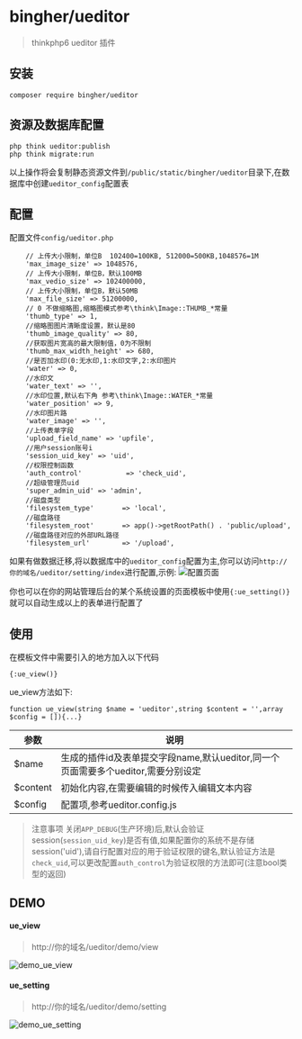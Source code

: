# bingher/ueditor
> thinkphp6 ueditor 插件

## 安装
```
composer require bingher/ueditor
```

## 资源及数据库配置
```
php think ueditor:publish
php think migrate:run
```
以上操作将会复制静态资源文件到`/public/static/bingher/ueditor`目录下,在数据库中创建`ueditor_config`配置表

## 配置
配置文件`config/ueditor.php`
```
    // 上传大小限制，单位B  102400=100KB, 512000=500KB,1048576=1M
    'max_image_size' => 1048576,
    // 上传大小限制，单位B，默认100MB
    'max_vedio_size' => 102400000,
    // 上传大小限制，单位B，默认50MB
    'max_file_size' => 51200000,
    // 0 不做缩略图,缩略图模式参考\think\Image::THUMB_*常量
    'thumb_type' => 1,
    //缩略图图片清晰度设置，默认是80
    'thumb_image_quality' => 80,
    //获取图片宽高的最大限制值，0为不限制
    'thumb_max_width_height' => 680,
    //是否加水印(0:无水印,1:水印文字,2:水印图片
    'water' => 0,
    //水印文
    'water_text' => '',
    //水印位置,默认右下角 参考\think\Image::WATER_*常量
    'water_position' => 9,
    //水印图片路
    'water_image' => '',
    //上传表单字段
    'upload_field_name' => 'upfile',
    //用户session账号i
    'session_uid_key' => 'uid',
    //权限控制函数
    'auth_control'           => 'check_uid',
    //超级管理员uid
    'super_admin_uid' => 'admin',
    //磁盘类型
    'filesystem_type'       => 'local',
    //磁盘路径
    'filesystem_root'       => app()->getRootPath() . 'public/upload',
    //磁盘路径对应的外部URL路径
    'filesystem_url'        => '/upload',
```
如果有做数据迁移,将以数据库中的`ueditor_config`配置为主,你可以访问`http://你的域名/ueditor/setting/index`进行配置,示例:
![配置页面](./assets/images/setting.png)

你也可以在你的网站管理后台的某个系统设置的页面模板中使用`{:ue_setting()}`就可以自动生成以上的表单进行配置了


## 使用
在模板文件中需要引入的地方加入以下代码
```
{:ue_view()}
```
ue_view方法如下:
```
function ue_view(string $name = 'ueditor',string $content = '',array $config = []){...}
```
|参数|说明|
|-|-|
|$name|生成的插件id及表单提交字段name,默认ueditor,同一个页面需要多个ueditor,需要分别设定|
|$content|初始化内容,在需要编辑的时候传入编辑文本内容|
|$config|配置项,参考ueditor.config.js|

> 注意事项
关闭`APP_DEBUG`(生产环境)后,默认会验证session(`session_uid_key`)是否有值,如果配置你的系统不是存储session('uid'),请自行配置对应的用于验证权限的键名,默认验证方法是`check_uid`,可以更改配置`auth_control`为验证权限的方法即可(注意bool类型的返回)

## DEMO
#### ue_view
> http://你的域名/ueditor/demo/view

![demo_ue_view](./assets/images/demo_ue_view.png)

#### ue_setting
> http://你的域名/ueditor/demo/setting

![demo_ue_setting](./assets/images/demo_ue_setting.png)

